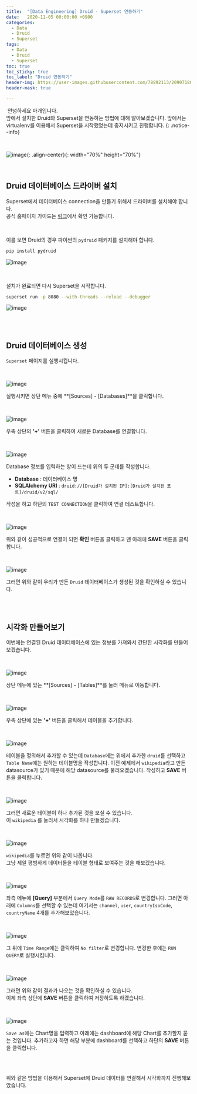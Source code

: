 ```yaml
---
title:  "[Data Engineering] Druid - Superset 연동하기"
date:   2020-11-05 00:00:00 +0900
categories:
  - Data
  - Druid
  - Superset 
tags:
  - Data
  - Druid
  - Superset
toc: true
toc_sticky: true
toc_label: "Druid 연동하기"
header-img: https://user-images.githubusercontent.com/78892113/209071809-f02c0a94-a658-4671-a563-116f4872a9e1.png
header-mask: true

---
```


&nbsp;안녕하세요 마개입니다.  
앞에서 설치한 Druid와 Superset을 연동하는 방법에 대해 알아보겠습니다. 앞에서는 virtualenv를 이용해서 Superset을 시작했었는데 중지시키고 진행합니다. 
{: .notice--info}

<br>

![image](https://user-images.githubusercontent.com/78892113/209071809-f02c0a94-a658-4671-a563-116f4872a9e1.png){: .align-center}{: width="70%" height="70%"} 

<br>

## Druid 데이터베이스 드라이버 설치 

Superset에서 데이터베이스 connection을 만들기 위해서 드라이버를 설치해야 합니다.  
공식 홈페이지 가이드는 <a href="https://superset.apache.org/docs/databases/installing-database-drivers/">링크</a>에서 확인 가능합니다.

<br>

이를 보면 Druid의 경우 파이썬의 `pydruid` 패키지를 설치해야 합니다. 

```sh
pip install pydruid
```

![image](https://user-images.githubusercontent.com/78892113/209072562-eafbcfcb-5ef0-4f70-982e-dfa11f0281ad.png)

<br>

설치가 완료되면 다시 Superset을 시작합니다.

```sh
superset run -p 8080 --with-threads --reload --debugger
```

![image](https://user-images.githubusercontent.com/78892113/209072827-a45a96fd-4f4e-41d9-8c00-6344ad2646c0.png)

<br><br>

## Druid 데이터베이스 생성

`Superset` 페이지를 실행시킵니다.

<br>

![image](https://user-images.githubusercontent.com/78892113/209072888-3d0714e7-9ee1-467f-afef-3d81838bba3c.png)

실행시키면 상단 메뉴 중에 **[Sources] - [Databases]**을 클릭합니다. 

<br>

![image](https://user-images.githubusercontent.com/78892113/209072976-0a77f314-3a74-4890-9f16-f9ea33d4993d.png)

우측 상단의 **'+'** 버튼을 클릭하여 새로운 Database를 연결합니다.

<br>

![image](https://user-images.githubusercontent.com/78892113/209073052-91f5120d-586d-4710-8a9b-bd1d80eee0f5.png)

Database 정보를 입력하는 창이 뜨는데 위의 두 군데를 작성합니다.

* **Database** : 데이터베이스 명
* **SQLAlchemy URI** : `druid://[Druid가 설치된 IP]:[Druid가 설치된 포트]/druid/v2/sql/`

작성을 하고 하단의 `TEST CONNECTION`을 클릭하여 연결 테스트합니다.

<br>

![image](https://user-images.githubusercontent.com/78892113/209073305-37ca7c7f-6ef7-4cdd-abb0-99fd4d7c11bc.png)

위와 같이 성공적으로 연결이 되면 **확인** 버튼을 클릭하고 맨 아래에 **SAVE** 버튼을 클릭합니다.

<br>

![image](https://user-images.githubusercontent.com/78892113/209073393-5d590cd3-7845-4e1f-a7ec-3294c471da4f.png)

그러면 위와 같이 우리가 만든 `Druid` 데이터베이스가 생성된 것을 확인하실 수 있습니다.

<br><br>

## 시각화 만들어보기

이번에는 연결된 Druid 데이터베이스에 있는 정보를 가져와서 간단한 시각화를 만들어보겠습니다.

<br>

![image](https://user-images.githubusercontent.com/78892113/209073522-17909780-3fb0-468e-85e0-9eb59258adcb.png)

상단 메뉴에 있는 **[Sources] - [Tables]**를 눌러 메뉴로 이동합니다.

<br>

![image](https://user-images.githubusercontent.com/78892113/209073548-9ee386e4-ad2c-46a0-b547-fc6d6ebdd584.png)

우측 상단에 있는 **'+'** 버튼을 클릭해서 테이블을 추가합니다.

<br>

![image](https://user-images.githubusercontent.com/78892113/209073560-da1de0ee-78b5-41f0-aff7-b6eec5a78be4.png)

테이블을 정의해서 추가할 수 있는데 `Database`에는 위에서 추가한 `druid`를 선택하고 `Table Name`에는 원하는 테이블명을 작성합니다. 이전 예제에서 `wikipedia`라고 만든 datasource가 있기 때문에 해당 datasource를 불러오겠습니다. 작성하고 **SAVE** 버튼을 클릭합니다.

<br>

![image](https://user-images.githubusercontent.com/78892113/209073569-00ddc2a5-78c5-4136-a0cf-9a14a5b58f52.png)

그러면 새로운 테이블이 하나 추가된 것을 보실 수 있습니다.  
이 `wikipedia` 를 눌러서 시각화를 하나 만들겠습니다.

<br>

![image](https://user-images.githubusercontent.com/78892113/209073579-9db9b91a-8b93-483f-a382-f0f0f8fbf443.png)

`wikipedia`를 누르면 위와 같이 나옵니다.  
그냥 제일 평범하게 데이터들을 테이블 형태로 보여주는 것을 해보겠습니다.

<br>

![image](https://user-images.githubusercontent.com/78892113/209073586-1d02a0d4-7f42-459c-96b9-5d5b810e9c16.png)

좌측 메뉴에 **[Query]** 부분에서 `Query Mode`를 `RAW RECORDS`로 변경합니다. 그러면 아래에 `Columns`를 선택할 수 있는데 여기서는 `channel`, `user`, `countryIsoCode`, `countryName` 4개를 추가해보았습니다.

<br>

![image](https://user-images.githubusercontent.com/78892113/209073594-df012e0a-6e76-44c7-9357-d66cdad1eb36.png)

그 위에 `Time Range`에는 클릭하여 `No filter`로 변경합니다. 변경한 후에는 `RUN QUERY`로 실행시킵니다.

<br>

![image](https://user-images.githubusercontent.com/78892113/209073601-ea80d7f1-4824-439a-897e-92f62e6338c0.png)

그러면 위와 같이 결과가 나오는 것을 확인하실 수 있습니다.  
이제 좌측 상단에 **SAVE** 버튼을 클릭하여 저장하도록 하겠습니다.

<br>

![image](https://user-images.githubusercontent.com/78892113/209073608-39a9dd92-99c5-4190-97a0-45fdd3ad6010.png)

`Save as`에는 Chart명을 입력하고 아래에는 dashboard에 해당 Chart를 추가할지 묻는 것입니다. 추가하고자 하면 해당 부분에 dashboard를 선택하고 하단의 **SAVE** 버튼을 클릭합니다.

<br><br>

위와 같은 방법을 이용해서 Superset에 Druid 데이터를 연결해서 시각화까지 진행해보았습니다.

